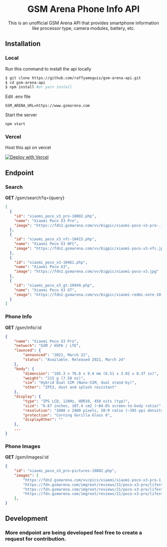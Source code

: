 <h1 align="center">
GSM Arena Phone Info API
</h1>
<p align="center">
This is an unofficial GSM Arena API that provides smartphone information like processor type, camera modules, battery, etc.
</p>

## Installation

### Local

Run this command to install the api locally

```sh
$ git clone https://github.com/raffyamoguis/gsm-arena-api.git
$ cd gsm-arena-api
$ npm install #or yarn install
```

Edit .env file

```env
GSM_ARENA_URL=https://www.gsmarena.com
```

Start the server

```sh
npm start
```

### Vercel

Host this api on vercel

[![Deploy with Vercel](https://vercel.com/button)](https://vercel.com/new/clone?repository-url=https%3A%2F%2Fgithub.com%2Fraffyamoguis%2Fgsm-arena-api)

## Endpoint

### Search

**GET** /gsm/search?q={query}

```json
[
  {
    "id": "xiaomi_poco_x3_pro-10802.php",
    "name": "Xiaomi Poco X3 Pro",
    "image": "https://fdn2.gsmarena.com/vv/bigpic/xiaomi-poco-x3-pro-.jpg"
  },
  {
    "id": "xiaomi_poco_x3_nfc-10415.php",
    "name": "Xiaomi Poco X3 NFC",
    "image": "https://fdn2.gsmarena.com/vv/bigpic/xiaomi-poco-x3-nfc.jpg"
  },
  {
    "id": "xiaomi_poco_x3-10461.php",
    "name": "Xiaomi Poco X3",
    "image": "https://fdn2.gsmarena.com/vv/bigpic/xiaomi-poco-x3.jpg"
  },
  {
    "id": "xiaomi_poco_x3_gt-10949.php",
    "name": "Xiaomi Poco X3 GT",
    "image": "https://fdn2.gsmarena.com/vv/bigpic/xiaomi-redmi-note-10-pro-china-new.jpg"
  }
]
```

### Phone Info

**GET** /gsm/info/:id

```json
{
    "name": "Xiaomi Poco X3 Pro",
    "network": "GSM / HSPA / LTE",
    "launced": {
        "announced": "2021, March 22",
        "status": "Available. Released 2021, March 24"
    },
    "body": {
        "dimension": "165.3 x 76.8 x 9.4 mm (6.51 x 3.02 x 0.37 in)",
        "weight": "215 g (7.58 oz)",
        "sim": "Hybrid Dual SIM (Nano-SIM, dual stand-by)",
        "other": "IP53, dust and splash resistant"
    },
    "display": {
        "type": "IPS LCD, 120Hz, HDR10, 450 nits (typ)",
        "size": "6.67 inches, 107.4 cm2 (~84.6% screen-to-body ratio)",
        "resolution": "1080 x 2400 pixels, 20:9 ratio (~395 ppi density)",
        "protection": "Corning Gorilla Glass 6",
        "displayOther": ""
    },
    ...
}
```

### Phone Images

**GET** /gsm/images/:id

```json
{
    "id": "xiaomi_poco_x3_pro-pictures-10802.php",
    "images": [
        "https://fdn2.gsmarena.com/vv/pics/xiaomi/xiaomi-poco-x3-pro-1.jpg",
        "https://fdn.gsmarena.com/imgroot/reviews/21/poco-x3-pro/lifestyle/-1024w2/gsmarena_001.jpg",
        "https://fdn.gsmarena.com/imgroot/reviews/21/poco-x3-pro/lifestyle/-1024w2/gsmarena_002.jpg",
        "https://fdn.gsmarena.com/imgroot/reviews/21/poco-x3-pro/lifestyle/-1024w2/gsmarena_003.jpg"
    ],
}
```

## Development

### More endpoint are being developed feel free to create a request for contribution.
